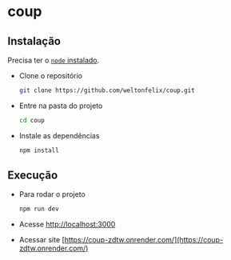 # coup

## Instalação

Precisa ter o [`node` instalado](https://nodejs.org/).

- Clone o repositório

  ```bash
  git clone https://github.com/weltonfelix/coup.git
  ```

- Entre na pasta do projeto

  ```bash
  cd coup
  ```

- Instale as dependências

  ```bash
  npm install
  ```

## Execução

- Para rodar o projeto

  ```bash
  npm run dev
  ```

- Acesse [http://localhost:3000](http://localhost:3000)

- Acessar site [https://coup-zdtw.onrender.com/](https://coup-zdtw.onrender.com/)
